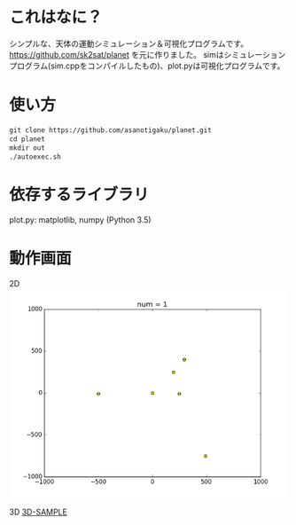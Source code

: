 # これはなに？
シンプルな、天体の運動シミュレーション＆可視化プログラムです。
https://github.com/sk2sat/planet を元に作りました。
simはシミュレーションプログラム(sim.cppをコンパイルしたもの)、plot.pyは可視化プログラムです。

# 使い方
```
git clone https://github.com/asanotigaku/planet.git
cd planet
mkdir out
./autoexec.sh
```

# 依存するライブラリ
plot.py: matplotlib, numpy (Python 3.5)

# 動作画面

2D
![2D-SAMPLE](samples/2D/output_2d.gif)

3D
[3D-SAMPLE](https://www.youtube.com/watch?v=zRT2A6eBkLQ)
